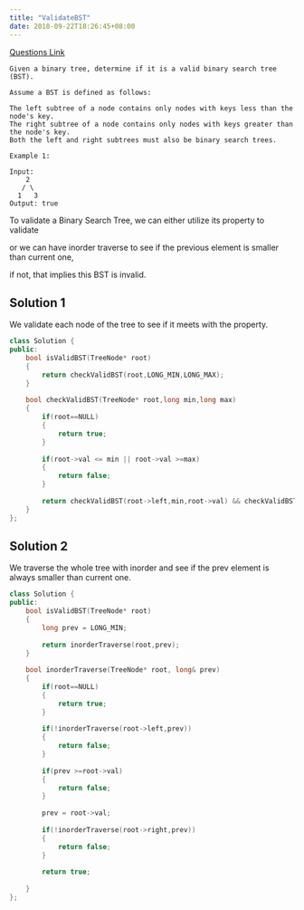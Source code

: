 ```yaml
---
title: "ValidateBST"
date: 2018-09-22T18:26:45+08:00
---
```


[Questions Link](https://leetcode.com/problems/validate-binary-search-tree/)

```
Given a binary tree, determine if it is a valid binary search tree (BST).

Assume a BST is defined as follows:

The left subtree of a node contains only nodes with keys less than the node's key.
The right subtree of a node contains only nodes with keys greater than the node's key.
Both the left and right subtrees must also be binary search trees.
```

```
Example 1:

Input:
    2
   / \
  1   3
Output: true
```


To validate a Binary Search Tree, we can either utilize its property to validate 

or we can have inorder traverse to see if the previous element is smaller than current one,

if not, that implies this BST is invalid.


## Solution 1

We validate each node of the tree to see if it meets with the property.

```C++
class Solution {
public:
    bool isValidBST(TreeNode* root) 
    {
        return checkValidBST(root,LONG_MIN,LONG_MAX);
    }
    
    bool checkValidBST(TreeNode* root,long min,long max)
    {
        if(root==NULL)
        {
            return true;
        }
        
        if(root->val <= min || root->val >=max)
        {
            return false;
        }
        
        return checkValidBST(root->left,min,root->val) && checkValidBST(root->right,root->val,max);
    }
};
```

## Solution 2

We traverse the whole tree with inorder and see if the prev element is always smaller than current one.

```c++
class Solution {
public:
    bool isValidBST(TreeNode* root) 
    {
        long prev = LONG_MIN;
        
        return inorderTraverse(root,prev);
    }
    
    bool inorderTraverse(TreeNode* root, long& prev)
    {
        if(root==NULL)
        {
            return true;
        }
        
        if(!inorderTraverse(root->left,prev))
        {
            return false;
        }
        
        if(prev >=root->val)
        {
            return false;
        }
        
        prev = root->val;
        
        if(!inorderTraverse(root->right,prev))
        {
            return false;
        }
        
        return true;
        
    }
};
```

